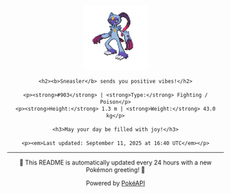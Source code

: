 <div align="center">
    <img src="https://raw.githubusercontent.com/PokeAPI/sprites/master/sprites/pokemon/903.png" width="150" height="150" alt="Sneasler">
    
    <h2><b>Sneasler</b> sends you positive vibes!</h2>
    
    <p><strong>#903</strong> | <strong>Type:</strong> Fighting / Poison</p>
    <p><strong>Height:</strong> 1.3 m | <strong>Weight:</strong> 43.0 kg</p>
    
    <h3>May your day be filled with joy!</h3>
    
    <p><em>Last updated: September 11, 2025 at 16:40 UTC</em></p>
</div>

---

<div align="center">
    <p>🌟 This README is automatically updated every 24 hours with a new Pokémon greeting! 🌟</p>
    <p>Powered by <a href="https://pokeapi.co/">PokéAPI</a></p>
</div>
